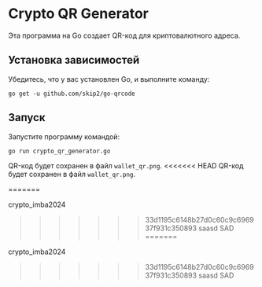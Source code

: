 
# Crypto QR Generator

Эта программа на Go создает QR-код для криптовалютного адреса.

## Установка зависимостей
Убедитесь, что у вас установлен Go, и выполните команду:

```
go get -u github.com/skip2/go-qrcode
```

## Запуск
Запустите программу командой:

```
go run crypto_qr_generator.go
```

QR-код будет сохранен в файл `wallet_qr.png`.
<<<<<<< HEAD
QR-код будет сохранен в файл `wallet_qr.png`.

=======

crypto_imba2024
>>>>>>> 33d1195c6148b27d0c60c9c696937f931c350893
saasd
SAD
=======

crypto_imba2024
>>>>>>> 33d1195c6148b27d0c60c9c696937f931c350893
saasd
SAD